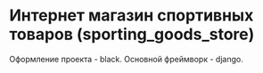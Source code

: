 # Интернет магазин спортивных товаров (sporting_goods_store)

Оформление проекта - black.
Основной фреймворк - django.
